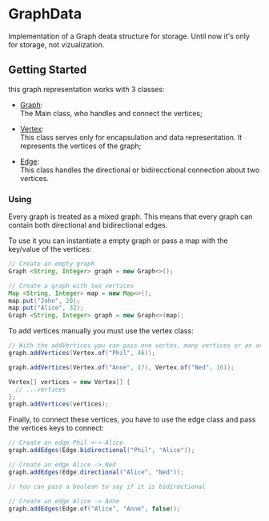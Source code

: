 # GraphData

Implementation of a Graph deata structure for storage. Until now it's only for storage, not vizualization.

## Getting Started

this graph representation works with 3 classes:
- [Graph](/src/main/java/graph/Graph.java): <br/>
  The Main class, who handles and connect the vertices;
  
- [Vertex](/src/main/java/graph/Vertex.java): <br/>
  This class serves only for encapsulation and data representation. It represents the vertices of the graph;
  
- [Edge](/src/main/java/graph/Edge.java): <br/>
  This class handles the directional or bidirecctional connection about two vertices.
  
### Using

Every graph is treated as a mixed graph. This means that every graph can contain both 
directional and bidirectional edges.

To use it you can instantiate a empty graph or pass a map with the key/value of the vertices:

```java
// Create an empty graph
Graph <String, Integer> graph = new Graph<>();

// Create a graph with two vertices
Map <String, Integer> map = new Map<>();
map.put("John", 20);
map.put("Alice", 32);
Graph <String, Integer> graph = new Graph<>(map);
```

To add vertices manually you must use the vertex class:

```java
// With the addVertices ypu can pass one vertex, many vertices or an array of vertices
graph.addVertices(Vertex.of("Phil", 46));

graph.addVertices(Vertex.of("Anne", 17), Vertex.of("Ned", 16));

Vertex[] vertices = new Vertex[] {
  // ...vertices
};
graph.addVertices(vertices);
```

Finally, to connect these vertices, you have to use the edge class and pass the vertices keys to connect:

```java
// Create an edge Phil <-> Alice
graph.addEdges(Edge.bidirectional("Phil", "Alice"));

// Create an edge Alice -> Ned
graph.addEdges(Edge.directional("Alice", "Ned"));

// You can pass a boolean to say if it is bidirectional 

// Create an edge Alice -> Anne
graph.addEdges(Edge.of("Alice", "Anne", false));
```
